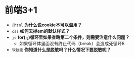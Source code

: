 # 前端3+1
- `html` **为什么说cookie不可以滥用？**
- `css` **如何去掉em的默认样式？**
- `js` **for(;;)循环里如果省略第二个条件，则需要注意什么问题？**
  - 如果循环体里面没有终止代码（break）会造成死循环ß
- `软技能` **你知道什么是脱敏吗？什么情况下要脱敏呢？**